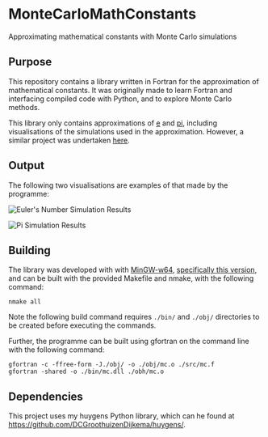 
# MonteCarloMathConstants

Approximating mathematical constants with Monte Carlo simulations

## Purpose

This repository contains a library written in Fortran for the approximation of mathematical constants. It was originally made to learn Fortran and interfacing compiled code with Python, and to explore Monte Carlo methods.

This library only contains approximations of [e](https://en.wikipedia.org/wiki/E_(mathematical_constant)) and [pi](https://en.wikipedia.org/wiki/Pi), including visualisations of the simulations used in the approximation. However, a similar project was undertaken [here](https://github.com/DCGroothuizenDijkema/LeapingFrog).

## Output

The following two visualisations are examples of that made by the programme:

![Euler's Number Simulation Results](https://drive.google.com/uc?id=1N20DfVPElOQIxIYCUn8ut7N8cMmGpH4Y)

![Pi Simulation Results](https://drive.google.com/uc?id=1k4e0NNbidquWA4JHJny6LwEkjcn2JE_H)

## Building

The library was developed with with [MinGW-w64](http://mingw-w64.org/doku.php), [specifically this version](https://sourceforge.net/projects/mingw-w64/files/Toolchains%20targetting%20Win64/Personal%20Builds/mingw-builds/8.1.0/threads-posix/seh), and can be built with the provided Makefile and nmake, with the following command:

```shell
nmake all
```

Note the following build command requires ```./bin/``` and ```./obj/``` directories to be created before executing the commands.

Further, the programme can be built using gfortran on the command line with the following command:

```shell
gfortran -c -ffree-form -J./obj/ -o ./obj/mc.o ./src/mc.f
gfortran -shared -o ./bin/mc.dll ./obh/mc.o
```

## Dependencies

This project uses my huygens Python library, which can he found at <https://github.com/DCGroothuizenDijkema/huygens/>.
